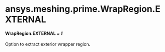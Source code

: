 # ansys.meshing.prime.WrapRegion.EXTERNAL

#### WrapRegion.EXTERNAL *= 1*

Option to extract exterior wrapper region.

<!-- !! processed by numpydoc !! -->
